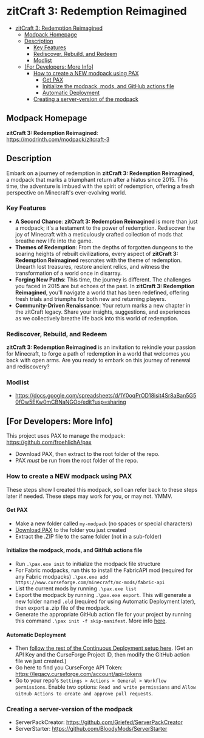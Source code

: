 # zitCraft 3: Redemption Reimagined

- [zitCraft 3: Redemption Reimagined](#zitcraft-3-redemption-reimagined)
  - [Modpack Homepage](#modpack-homepage)
  - [Description](#description)
    - [Key Features](#key-features)
    - [Rediscover, Rebuild, and Redeem](#rediscover-rebuild-and-redeem)
    - [Modlist](#modlist)
  - [\[For Developers: More Info\]](#for-developers-more-info)
    - [How to create a NEW modpack using PAX](#how-to-create-a-new-modpack-using-pax)
      - [Get PAX](#get-pax)
      - [Initialize the modpack, mods, and GitHub actions file](#initialize-the-modpack-mods-and-github-actions-file)
      - [Automatic Deployment](#automatic-deployment)
    - [Creating a server-version of the modpack](#creating-a-server-version-of-the-modpack)

## Modpack Homepage
**zitCraft 3: Redemption Reimagined**: https://modrinth.com/modpack/zitcraft-3

## Description

Embark on a journey of redemption in **zitCraft 3: Redemption Reimagined**, a modpack that marks a triumphant return after a hiatus since 2015. This time, the adventure is imbued with the spirit of redemption, offering a fresh perspective on Minecraft's ever-evolving world.

### Key Features

-   **A Second Chance**: **zitCraft 3: Redemption Reimagined** is more than just a modpack; it's a testament to the power of redemption. Rediscover the joy of Minecraft with a meticulously crafted collection of mods that breathe new life into the game.
-   **Themes of Redemption**: From the depths of forgotten dungeons to the soaring heights of rebuilt civilizations, every aspect of **zitCraft 3: Redemption Reimagined** resonates with the theme of redemption. Unearth lost treasures, restore ancient relics, and witness the transformation of a world once in disarray.
-   **Forging New Paths**: This time, the journey is different. The challenges you faced in 2015 are but echoes of the past. In **zitCraft 3: Redemption Reimagined**, you'll navigate a world that has been redefined, offering fresh trials and triumphs for both new and returning players.
-   **Community-Driven Renaissance**: Your return marks a new chapter in the zitCraft legacy. Share your insights, suggestions, and experiences as we collectively breathe life back into this world of redemption.

### Rediscover, Rebuild, and Redeem

**zitCraft 3: Redemption Reimagined** is an invitation to rekindle your passion for Minecraft, to forge a path of redemption in a world that welcomes you back with open arms. Are you ready to embark on this journey of renewal and rediscovery?

### Modlist
- https://docs.google.com/spreadsheets/d/1Y0oqPrOD18isit4Sr8aBan5G50fOw5EKw0mCBNaNGOo/edit?usp=sharing

## [For Developers: More Info] 

This project uses PAX to manage the modpack: https://github.com/froehlichA/pax
- Download PAX, then extract to the root folder of the repo.
- PAX *must* be run from the root folder of the repo.

### How to create a NEW modpack using PAX

These steps show I created this modpack, so I can refer back to these steps later if needed. These steps may work for you, or may not. YMMV.

#### Get PAX

- Make a new folder called `my-modpack` (no spaces or special characters)
- [Download PAX](https://github.com/froehlichA/pax/releases) to the folder you just created
- Extract the .ZIP file to the same folder (not in a sub-folder)

#### Initialize the modpack, mods, and GitHub actions file

- Run `.\pax.exe init` to initialize the modpack file structure
- For Fabric modpacks, run this to install the FabricAPI mod (required for any Fabric modpacks) `.\pax.exe add https://www.curseforge.com/minecraft/mc-mods/fabric-api`
- List the current mods by running `.\pax.exe list`
- Export the modpack by running `.\pax.exe export`. This will generate a new folder named `.old` (required for using Automatic Deployment later), then export a .zip file of the modpack.
- Generate the appropriate GitHub action file for your project by running this command `.\pax init -f skip-manifest`. More info [here](https://github.com/froehlichA/pax/issues/26#issuecomment-864464285).

#### Automatic Deployment

- Then [follow the rest of the Continuous Deployment setup here](https://github.com/froehlichA/pax/wiki/Automatic-releases). (Get an API Key and the CurseForge Project ID, then modify the GitHub action file we just created.)
- Go here to find you CurseForge API Token: https://legacy.curseforge.com/account/api-tokens
- Go to your repo's `Settings > Actions > General > Workflow permissions`. Enable two options: `Read and write permissions` and `Allow GitHub Actions to create and approve pull requests`.

### Creating a server-version of the modpack

- ServerPackCreator: https://github.com/Griefed/ServerPackCreator
- ServerStarter: https://github.com/BloodyMods/ServerStarter
